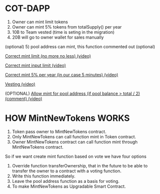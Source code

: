 # COT-DAPP

1) Owner can mint limit tokens
2) Owner can mint 5% tokens from totalSupply() per year
3) 10B to Team vested (time is seting in the migration)
4) 20B will go to owner wallet for sales manually

(optional)
5) pool address can mint, this function commented out (optional)

[Correct mint limit (no more no less) (video)](https://vk.com/videos223443924?z=video223443924_456239565%2Fpl_223443924_-2)

[Correct mint input limit (video)](https://vk.com/videos223443924?z=video223443924_456239559%2Fpl_223443924_-2)

[Correct mint 5% per year (in our case 5 minutes) (video)](https://vk.com/videos223443924?z=video223443924_456239561%2Fpl_223443924_-2)

[Vesting (video)](https://vk.com/videos223443924?z=video223443924_456239556%2Fpl_223443924_-2)

(OPTIONAL)
[Allow mint for pool address (if pool balance > total / 2) (comment) (video)](https://vk.com/videos223443924?z=video223443924_456239555%2Fpl_223443924_-2)


# HOW MintNewTokens WORKS

1) Token pass owner to MintNewTokens contract.
2) Only MintNewTokens can call function mint in Token contract.
3) Owner MintNewTokens contract can call function mint through MintNewTokens contract.

So if we want create mint function based on vote we have four options

1) Override function transferOwnership, that in the future to be able to transfer the owner to a contract with a voting function.
2) Write this function immediately.
3) Leave the pool address function as a basis for voting.
4) To make MintNewTokens as Upgradable Smart Contract.
